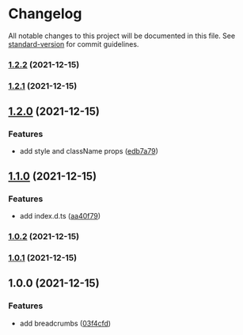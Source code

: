 # Changelog

All notable changes to this project will be documented in this file. See [standard-version](https://github.com/conventional-changelog/standard-version) for commit guidelines.

### [1.2.2](https://github.com/youngjuning/nextjs-antd-breadcrumbs/compare/v1.2.1...v1.2.2) (2021-12-15)

### [1.2.1](https://github.com/youngjuning/nextjs-antd-breadcrumbs/compare/v1.2.0...v1.2.1) (2021-12-15)

## [1.2.0](https://github.com/youngjuning/nextjs-antd-breadcrumbs/compare/v1.1.0...v1.2.0) (2021-12-15)


### Features

* add style and className props ([edb7a79](https://github.com/youngjuning/nextjs-antd-breadcrumbs/commit/edb7a795da02f2afdedcba967103a90f321f909d))

## [1.1.0](https://github.com/youngjuning/nextjs-antd-breadcrumbs/compare/v1.0.2...v1.1.0) (2021-12-15)


### Features

* add index.d.ts ([aa40f79](https://github.com/youngjuning/nextjs-antd-breadcrumbs/commit/aa40f7976757be3e7b0f89e7c4b6a946e3e606ff))

### [1.0.2](https://github.com/youngjuning/nextjs-antd-breadcrumbs/compare/v1.0.1...v1.0.2) (2021-12-15)

### [1.0.1](https://github.com/youngjuning/nextjs-antd-breadcrumbs/compare/v1.0.0...v1.0.1) (2021-12-15)

## 1.0.0 (2021-12-15)


### Features

* add breadcrumbs ([03f4cfd](https://github.com/youngjuning/nextjs-antd-breadcrumbs/commit/03f4cfd3b21bc4b1d97a2f2a50b55e7509b099a3))
